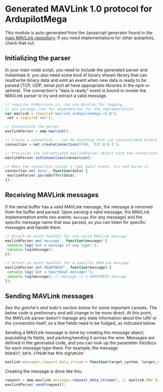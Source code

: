 # Generated MAVLink 1.0 protocol for ArdupilotMega

This module is auto-generated from the Javascript generator found in the [main MAVLink repository](https://github.com/mavlink/mavlink).  If you need implementations for other autopilots, check that out.  

 ## Initializing the parser

 In your main node script, you need to include the generated parser and instantiate it; you also need some kind of binary stream library that can read/write binary data and emit an event when new data is ready to be parsed (TCP, UDP, serial port all have appropriate libraries in the npm-o-sphere).  The connection's "data is ready" event is bound to invoke the MAVLink parser to try and extract a valid message.

 ```javascript
 // requires Underscore.js, can use Winston for logging ,
 // see package.json for dependencies for the implementation
 var mavlink = require('mavlink_ardupilotmega_v1.0'), 
  net = require('net');

 // Instantiate the parser
 mavlinkParser = new mavlink();

 // Create a connection -- can be anything that can receive/send binary
 connection = net.createConnection(5760, '127.0.0.1');

 // Provision the instantiated mavlinkParser object with the connection
 mavlinkParser.setConnection(connection);

 // When the connection issues a "got data" event, try and parse it
 connection.on('data', function(data) {
  mavlinkParser.parseBuffer(data);
 });
 ```

 ## Receiving MAVLink messages

 If the serial buffer has a valid MAVLink message, the message is removed from the buffer and parsed.  Upon parsing a valid message, the MAVLink implementation emits two events: ```message``` (for any message) and the specific message name that was parsed, so you can listen for specific messages and handle them.

 ```javascript
 // Attach an event handler for any valid MAVLink message
 mavlinkParser.on('message', function(message) {
  console.log('Got a message of any type!');
  console.log(message);
 });

 // Attach an event handler for a specific MAVLink message
 mavlinkParser.on('HEARTBEAT', function(message) {
  console.log('Got a heartbeat message!');
  console.log(message); // message is a HEARTBEAT message
 });
 ```

 ## Sending MAVLink messages

 *See the gotcha's and todo's section below* for some important caveats.  The below code is preliminary and *will* change to be more direct.  At this point, the MAVLink parser doesn't manage any state information about the UAV or the connection itself, so a few fields need to be fudged, as indicated below.

 Sending a MAVLink message is done by creating the message object, populating its fields, and packing/sending it across the wire.  Messages are defined in the generated code, and you can look up the parameter list/docs for each message type there.  For example, the message ```REQUEST_DATA_STREAM``` has this signature:

 ```javascript
 mavlink.messages.request_data_stream = function(target_system, target_component, req_stream_id, req_message_rate, start_stop) //...
 ```

 Creating the message is done like this:
 
 ```javascript
 request = new mavlink.messages.request_data_stream(1, 1, mavlink.MAV_DATA_STREAM_ALL, 1, 1);
 mavlinkParser.send(request);
 ```

